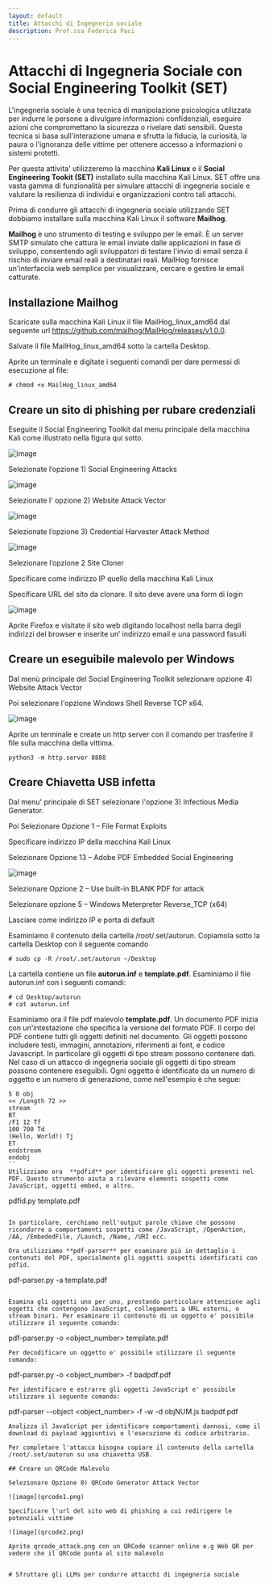 ```yaml
---
layout: default
title: Attacchi di Ingegneria sociale
description: Prof.ssa Federica Paci
---
```

# Attacchi di Ingegneria Sociale con Social Engineering Toolkit (SET) 

L'ingegneria sociale è una tecnica di manipolazione psicologica utilizzata per indurre le persone a divulgare informazioni confidenziali, eseguire azioni che compromettano la sicurezza o rivelare dati sensibili. Questa tecnica si basa sull'interazione umana e sfrutta la fiducia, la curiosità, la paura o l'ignoranza delle vittime per ottenere accesso a informazioni o sistemi protetti.

Per questa attivita' utilizzeremo la macchina **Kali Linux** e il **Social Engineering Tookit (SET)** installato sulla macchina Kali Linux. 
SET  offre una vasta gamma di funzionalità per simulare attacchi di ingegneria sociale e valutare la resilienza di individui e organizzazioni contro tali attacchi. 

Prima di condurre gli attacchi di ingegneria sociale utilizzando SET dobbiamo installare sulla macchina Kali Linux il software **Mailhog**.

**Mailhog** è uno strumento di testing e sviluppo per le email. È un server SMTP simulato che cattura le email inviate dalle applicazioni in fase di sviluppo, consentendo agli sviluppatori di testare l'invio di email senza il rischio di inviare email reali a destinatari reali. MailHog fornisce un'interfaccia web semplice per visualizzare, cercare e gestire le email catturate.

## Installazione Mailhog

Scaricate sulla macchina Kali Linux il file MailHog_linux_amd64 dal seguente url https://github.com/mailhog/MailHog/releases/v1.0.0.

Salvate il file MailHog_linux_amd64 sotto la cartella Desktop.

Aprite un terminale e digitate i seguenti comandi per dare permessi di esecuzione al file:

```
# chmod +x MailHog_linux_amd64
```


## Creare un sito di phishing per rubare credenziali


Eseguite il Social Engineering Toolkit dal menu principale della macchina Kali come illustrato nella figura qui sotto.

![image](set1.png)

Selezionate l’opzione 1) Social Engineering Attacks

![image](set2.png)

Selezionate l' opzione 2) Website Attack Vector

![image](set3.png)

Selezionate l’opzione 3) Credential Harvester Attack Method

![image](set4.png)

Selezionare l’opzione 2 Site Cloner 

Specificare come indirizzo IP quello della macchina Kali Linux

Specificare URL del sito da clonare. Il sito deve avere una form di login

![image](set5.png)

Aprite Firefox e visitate il sito web digitando localhost nella barra degli indirizzi del browser e inserite un’ indirizzo email e una password fasulli

## Creare un eseguibile malevolo per Windows

Dal menù principale del Social Engineering Toolkit selezionare opzione 4) Website Attack Vector

Poi selezionare l'opzione Windows Shell Reverse TCP x64.

![image](payload.png)

Aprite un terminale e create un http server con il comando per trasferire il file sulla macchina della vittima.

```
python3 -m http.server 8888
```

## Creare Chiavetta USB infetta 

Dal menu' principale di SET selezionare l'opzione 3) Infectious Media Generator.

Poi Selezionare Opzione 1 – File Format Exploits

Specificare indirizzo IP della macchina Kali Linux 

Selezionare Opzione 13 – Adobe PDF Embedded Social Engineering

![image](usb1.png)

Selezionare Opzione 2 – Use built-in BLANK PDF for attack

Selezionare opzione 5 – Windows Meterpreter Reverse_TCP (x64)

Lasciare come indirizzo IP e porta di default

Esaminiamo il contenuto della cartella /root/.set/autorun. Copiamola sotto la cartella Desktop con il seguente comando
```
# sudo cp -R /root/.set/autorun ~/Desktop 
```
La cartella contiene un file **autorun.inf** e **template.pdf**. Esaminiamo il file autorun.inf con i seguenti comandi: 
```
# cd Desktop/autorun
# cat autorun.inf
```
Esaminiamo ora il file pdf malevolo **template.pdf**.  Un documento PDF inizia con un'intestazione che specifica la versione del formato PDF. Il corpo del PDF contiene tutti gli oggetti definiti nel documento. Gli oggetti possono includere testi, immagini, annotazioni, riferimenti ai font, e codice Javascript. In particolare gli oggetti di tipo stream possono contenere dati. Nel caso di un attacco di ingegneria sociale gli oggetti di tipo stream possono contenere eseguibili.  Ogni oggetto è identificato da un numero di oggetto e un numero di generazione, come nell'esempio è che segue:
```
5 0 obj
<< /Length 72 >>
stream
BT
/F1 12 Tf
100 700 Td
(Hello, World!) Tj
ET
endstream
endobj
``
Utilizziamo ora  **pdfid** per identificare gli oggetti presenti nel PDF. Questo strumento aiuta a rilevare elementi sospetti come JavaScript, oggetti embed, e altro.

```
 pdfid.py template.pdf

```

In particolare, cerchiamo nell'output parole chiave che possono ricondurre a comportamenti sospetti come /JavaScript, /OpenAction, /AA, /EmbededFile, /Launch, /Name, /URI ecc.

Ora utilizziamo **pdf-parser** per esaminare più in dettaglio i contenuti del PDF, specialmente gli oggetti sospetti identificati con pdfid.
```
pdf-parser.py -a template.pdf
```

Esamina gli oggetti uno per uno, prestando particolare attenzione agli oggetti che contengono JavaScript, collegamenti a URL esterni, o stream binari. Per esaminare il contenuto di un oggetto e' possibile utilizzare il seguente comando: 

```
pdf-parser.py -o <object_number> template.pdf
```
Per decodificare un oggetto e' possibile utilizzare il seguente comando:
```
pdf-parser.py -o <object_number> -f badpdf.pdf
```
Per identificare e estrarre gli oggetti JavaScript e' possibile utilizzare il seguente comando:
```
pdf-parser --object <object_number> -f -w -d objNUM.js badpdf.pdf
```
Analizza il JavaScript per identificare comportamenti dannosi, come il download di payload aggiuntivi o l'esecuzione di codice arbitrario.

Per completare l'attacco bisogna copiare il contenuto della cartella /root/.set/autorun su una chiavetta USB.

## Creare un QRCode Malevolo 

Selezionare Opzione 8) QRCode Generator Attack Vector 

![image](qrcode1.png)

Specificare l'url del sito web di phishing a cui redirigere le potenziali vittime 

![image](qrcode2.png)

Aprite qrcode_attack.png con un QRCode scanner online e.g Web QR per vedere che il QRCode punta al sito malevolo


# Sfruttare gli LLMs per condurre attacchi di ingegneria sociale


